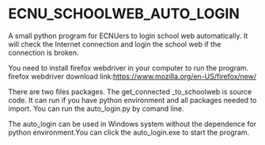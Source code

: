 # ECNU_SCHOOLWEB_AUTO_LOGIN
A small python program for ECNUers to login school web automatically. It  will check the Internet connection and login the school web if the connection is broken. 

You need to install firefox webdriver in your computer to run the program. firefox webdriver download link:https://www.mozilla.org/en-US/firefox/new/

There are two files packages. The get_connected _to_schoolweb is source code. It can run if you have python environment and all packages needed to import. You can run the auto_login.py by comand line.

The auto_login can be used in Windows system without the dependence for python environment.You can click the auto_login.exe to start the program.

